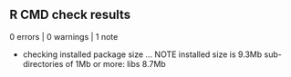 ## R CMD check results

0 errors | 0 warnings | 1 note

* checking installed package size ... NOTE
    installed size is  9.3Mb
    sub-directories of 1Mb or more:
      libs   8.7Mb
